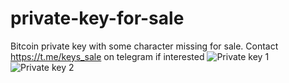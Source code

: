 # private-key-for-sale
Bitcoin private key with some character missing for sale. Contact https://t.me/keys_sale on telegram if interested 
![Private key 1](https://i.ibb.co/RhxHHKS/priv1.jpg)
![Private key 2](https://i.ibb.co/G2m11VW/priv-2.jpg)
